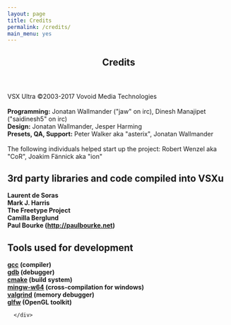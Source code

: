 ```yaml
---
layout: page
title: Credits
permalink: /credits/
main_menu: yes
---
```

<div id="main" class="alt">
    <section id="one">
        <div class="inner">
            <header class="major">
                <h1>
                    Credits
                </h1>
            </header>
  <p>
  VSX Ultra ©2003-2017 Vovoid Media Technologies<br>
  <br>
  <b>Programming:</b> Jonatan Wallmander ("jaw" on irc), Dinesh Manajipet ("saidinesh5" on irc)<br>
  <b>Design:</b> Jonatan Wallmander, Jesper Harming<br>
  <b>Presets, QA, Support:</b> Peter Walker aka "asterix", Jonatan Wallmander<br>
  <br>
  The following individuals helped start up the project: Robert Wenzel aka "CoR", Joakim Fännick aka "ion"<br>
  </b></p><b>
  <h2>3rd party libraries and code compiled into VSXu</h2>
  <p>
    Laurent de Soras<br>
    Mark J. Harris<br>
    The Freetype Project<br>
    Camilla Berglund<br>
    Paul Bourke (<a href="http://paulbourke.net">http://paulbourke.net</a>)
  </p>
  <h2>Tools used for development</h2>
  <p>
    <a href="http://gcc.gnu.org">gcc</a> (compiler)<br>
    <a href="http://www.gnu.org/software/gdb/">gdb</a> (debugger)<br>
    <a href="http://www.cmake.org/">cmake</a> (build system)<br>
    <a href="http://mingw-w64.sourceforge.net/">mingw-w64</a> (cross-compilation for windows)<br>
    <a href="http://valgrind.org">valgrind</a> (memory debugger)<br>
    <a href="http://glfw.org">glfw</a> (OpenGL toolkit)<br>
  </p>
  </b>
  
  
  
      </div>
  </section>
</div>



